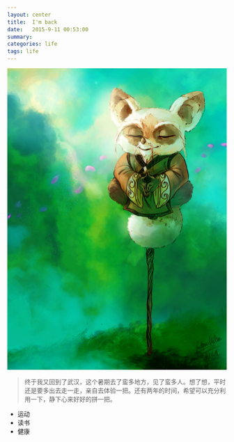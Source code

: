 ```yaml
---
layout: center
title:  I'm back
date:   2015-9-11 00:53:00
summary:
categories: life
tags: life
---
```

<img src="https://github.com/ironicstone/ironicstone.github.io/raw/master/image/life/innerpeace.jpg" alt="Inner-peace" ><br>
> 终于我又回到了武汉，这个暑期去了蛮多地方，见了蛮多人。想了想，平时还是要多出去走一走，亲自去体验一把。还有两年的时间，希望可以充分利用一下，静下心来好好的拼一把。

- 运动
- 读书
- 健康
